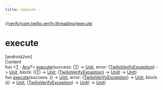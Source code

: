 ```yaml
---
title: execute -
---
```

//[verify](../index.md)/[com.twilio.verify.threading](index.md)/[execute](execute.md)



# execute  
[androidJvm]  
Content  
fun <[T](execute.md) : [Any](https://kotlinlang.org/api/latest/jvm/stdlib/kotlin/-any/index.html)?> [execute](execute.md)(success: ([T](execute.md)) -> [Unit](https://kotlinlang.org/api/latest/jvm/stdlib/kotlin/-unit/index.html), error: ([TwilioVerifyException](../com.twilio.verify/-twilio-verify-exception/index.md)) -> [Unit](https://kotlinlang.org/api/latest/jvm/stdlib/kotlin/-unit/index.html), block: (([T](execute.md)) -> [Unit](https://kotlinlang.org/api/latest/jvm/stdlib/kotlin/-unit/index.html), ([TwilioVerifyException](../com.twilio.verify/-twilio-verify-exception/index.md)) -> [Unit](https://kotlinlang.org/api/latest/jvm/stdlib/kotlin/-unit/index.html)) -> [Unit](https://kotlinlang.org/api/latest/jvm/stdlib/kotlin/-unit/index.html))  
fun [execute](execute.md)(success: () -> [Unit](https://kotlinlang.org/api/latest/jvm/stdlib/kotlin/-unit/index.html), error: ([TwilioVerifyException](../com.twilio.verify/-twilio-verify-exception/index.md)) -> [Unit](https://kotlinlang.org/api/latest/jvm/stdlib/kotlin/-unit/index.html), block: (() -> [Unit](https://kotlinlang.org/api/latest/jvm/stdlib/kotlin/-unit/index.html), ([TwilioVerifyException](../com.twilio.verify/-twilio-verify-exception/index.md)) -> [Unit](https://kotlinlang.org/api/latest/jvm/stdlib/kotlin/-unit/index.html)) -> [Unit](https://kotlinlang.org/api/latest/jvm/stdlib/kotlin/-unit/index.html))  



